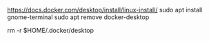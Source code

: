 https://docs.docker.com/desktop/install/linux-install/
sudo apt install gnome-terminal
 sudo apt remove docker-desktop

rm -r $HOME/.docker/desktop
